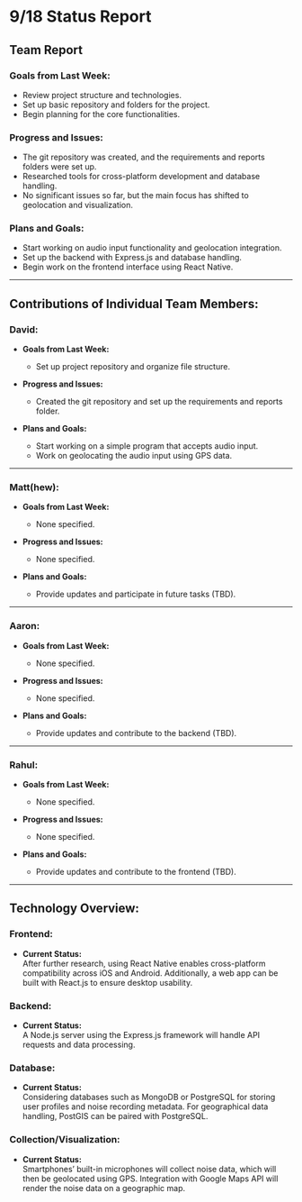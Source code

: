 # 9/18 Status Report

## Team Report

### Goals from Last Week:
- Review project structure and technologies.
- Set up basic repository and folders for the project.
- Begin planning for the core functionalities.

### Progress and Issues:
- The git repository was created, and the requirements and reports folders were set up.
- Researched tools for cross-platform development and database handling.
- No significant issues so far, but the main focus has shifted to geolocation and visualization.

### Plans and Goals:
- Start working on audio input functionality and geolocation integration.
- Set up the backend with Express.js and database handling.
- Begin work on the frontend interface using React Native.

---

## Contributions of Individual Team Members:

### David:
  - **Goals from Last Week:**
    - Set up project repository and organize file structure.
  
  - **Progress and Issues:**
    - Created the git repository and set up the requirements and reports folder.
  
  - **Plans and Goals:**
    - Start working on a simple program that accepts audio input.
    - Work on geolocating the audio input using GPS data.

---

### Matt(hew):
  - **Goals from Last Week:** 
    - None specified.
  
  - **Progress and Issues:** 
    - None specified.
  
  - **Plans and Goals:**
    - Provide updates and participate in future tasks (TBD).

---

### Aaron:
  - **Goals from Last Week:** 
    - None specified.
  
  - **Progress and Issues:** 
    - None specified.
  
  - **Plans and Goals:**
    - Provide updates and contribute to the backend (TBD).

---

### Rahul:
  - **Goals from Last Week:** 
    - None specified.
  
  - **Progress and Issues:** 
    - None specified.
  
  - **Plans and Goals:**
    - Provide updates and contribute to the frontend (TBD).

---

## Technology Overview:

### Frontend:
- **Current Status:**  
  After further research, using React Native enables cross-platform compatibility across iOS and Android. Additionally, a web app can be built with React.js to ensure desktop usability.

### Backend:
- **Current Status:**  
  A Node.js server using the Express.js framework will handle API requests and data processing.

### Database:
- **Current Status:**  
  Considering databases such as MongoDB or PostgreSQL for storing user profiles and noise recording metadata. For geographical data handling, PostGIS can be paired with PostgreSQL.

### Collection/Visualization:
- **Current Status:**  
  Smartphones’ built-in microphones will collect noise data, which will then be geolocated using GPS. Integration with Google Maps API will render the noise data on a geographic map.
